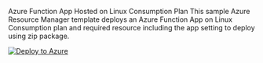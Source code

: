 Azure Function App Hosted on Linux Consumption Plan
This sample Azure Resource Manager template deploys an Azure Function App on Linux Consumption plan and required resource including the app setting to deploy using zip package.

[![Deploy to Azure](https://aka.ms/deploytoazurebutton)](https://portal.azure.com/#create/Microsoft.Template/uri/https://raw.githubusercontent.com/kalalvishal/AzureFunction/main/azuredeploy.json?token=GHSAT0AAAAAACGZI44SUEEIY6VO6LVYVOWGZHLTMYQ)
